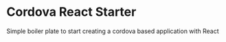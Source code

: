 # Cordova React Starter
Simple boiler plate to start creating a cordova based application with React